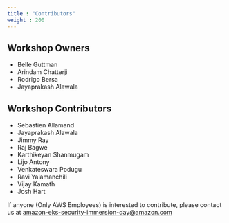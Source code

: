 ```yaml
---
title : "Contributors"
weight : 200
---
```


## Workshop Owners

* Belle Guttman
* Arindam Chatterji
* Rodrigo Bersa
* Jayaprakash Alawala

## Workshop Contributors

* Sebastien Allamand
* Jayaprakash Alawala
* Jimmy Ray
* Raj Bagwe
* Karthikeyan Shanmugam
* Lijo Antony
* Venkateswara Podugu
* Ravi Yalamanchili
* Vijay Kamath
* Josh Hart


If anyone (Only AWS Employees) is interested to contribute, please contact us at [amazon-eks-security-immersion-day@amazon.com](mailto:amazon-eks-security-immersion-day@amazon.com)


